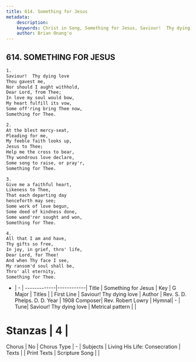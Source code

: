```yaml
---
title: 614. Something for Jesus
metadata:
    description: 
    keywords: Christ in Song, Something for Jesus, Saviour!  Thy dying love , 
    author: Brian Onang'o
---
```



## 614. SOMETHING FOR JESUS

```txt
1.
Saviour!  Thy dying love 
Thou gavest me,
Nor should I aught withhold, 
Dear Lord, from Thee;
In love my soul would bow,
My heart fulfill its vow,
Some off'ring bring Thee now,
Something for Thee.

2.
At the blest mercy-seat, 
Pleading for me,
My feeble faith looks up, 
Jesus to Thee;
Help me the cross to bear,
Thy wondrous love declare,
Some song to raise, or pray'r,
Something for Thee.

3.
Give me a faithful heart,
Likeness to Thee,
That each departing day 
henceforth may see;
Some work of love begun,
Some deed of kindness done,
Some wand'rer sought and won,
Something for Thee.

4.
All that I am and have, 
Thy gifts so free,
In joy, in grief, thro' life, 
Dear Lord, for Thee!
And when Thy face I see, 
My ransom'd soul shall be,
Thro' all eternity,
Something for Thee.
```

- |   -  |
-------------|------------|
Title | Something for Jesus |
Key | G Major |
Titles |  |
First Line | Saviour!  Thy dying love  |
Author | Rev. S. D. Phelps. D. D. 
Year | 1908
Composer| Rev. Robert Lowry |
Hymnal|  - |
Tune| Saviour!  Thy dying love |
Metrical pattern | |
# Stanzas | 4 |
Chorus | No |
Chorus Type | - |
Subjects | Living His Life: Consecration |
Texts |  |
Print Texts | 
Scripture Song |  |
  
